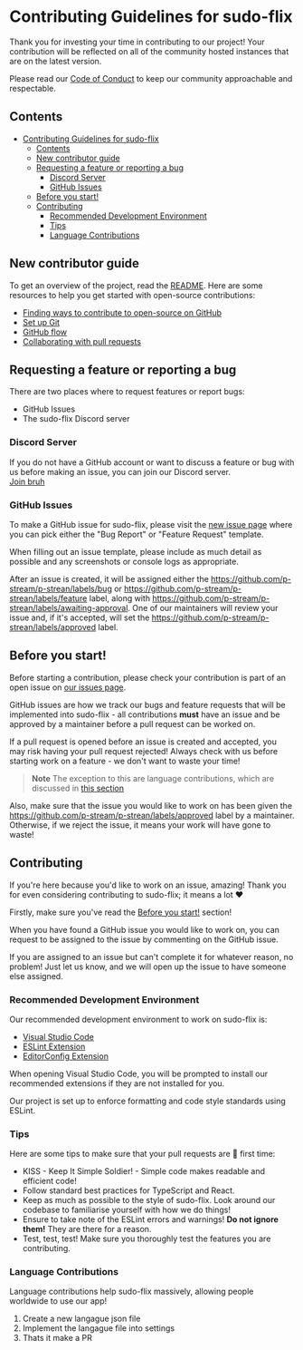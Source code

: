# Contributing Guidelines for sudo-flix

Thank you for investing your time in contributing to our project! Your contribution will be reflected on all of the community hosted instances that are on the latest version.

Please read our [Code of Conduct](./CODE_OF_CONDUCT.md) to keep our community approachable and respectable.

## Contents
- [Contributing Guidelines for sudo-flix](#contributing-guidelines-for-sudo-flix)
  - [Contents](#contents)
  - [New contributor guide](#new-contributor-guide)
  - [Requesting a feature or reporting a bug](#requesting-a-feature-or-reporting-a-bug)
    - [Discord Server](#discord-server)
    - [GitHub Issues](#github-issues)
  - [Before you start!](#before-you-start)
  - [Contributing](#contributing)
    - [Recommended Development Environment](#recommended-development-environment)
    - [Tips](#tips)
    - [Language Contributions](#language-contributions)

## New contributor guide

To get an overview of the project, read the [README](README.md). Here are some resources to help you get started with open-source contributions:

- [Finding ways to contribute to open-source on GitHub](https://docs.github.com/en/get-started/exploring-projects-on-github/finding-ways-to-contribute-to-open-source-on-github)
- [Set up Git](https://docs.github.com/en/get-started/quickstart/set-up-git)
- [GitHub flow](https://docs.github.com/en/get-started/quickstart/github-flow)
- [Collaborating with pull requests](https://docs.github.com/en/github/collaborating-with-pull-requests)


## Requesting a feature or reporting a bug
There are two places where to request features or report bugs:
 - GitHub Issues
 - The sudo-flix Discord server

### Discord Server
If you do not have a GitHub account or want to discuss a feature or bug with us before making an issue, you can join our Discord server.  
[Join bruh](https://docs.pstream.org/links/discord)

### GitHub Issues
To make a GitHub issue for sudo-flix, please visit the [new issue page](https://github.com/p-stream/p-strean/issues/new/choose) where you can pick either the "Bug Report" or "Feature Request" template.

When filling out an issue template, please include as much detail as possible and any screenshots or console logs as appropriate.

After an issue is created, it will be assigned either the https://github.com/p-stream/p-strean/labels/bug or https://github.com/p-stream/p-strean/labels/feature label, along with https://github.com/p-stream/p-strean/labels/awaiting-approval. One of our maintainers will review your issue and, if it's accepted, will set the https://github.com/p-stream/p-strean/labels/approved label.

## Before you start!
Before starting a contribution, please check your contribution is part of an open issue on [our issues page](https://github.com/p-stream/p-strean/issues?q=is%3Aopen+is%3Aissue+label%3Aapproved). 

GitHub issues are how we track our bugs and feature requests that will be implemented into sudo-flix - all contributions **must** have an issue and be approved by a maintainer before a pull request can be worked on.

If a pull request is opened before an issue is created and accepted, you may risk having your pull request rejected! Always check with us before starting work on a feature - we don't want to waste your time!

> **Note**
> The exception to this are language contributions, which are discussed in [this section](#language-contributions)

Also, make sure that the issue you would like to work on has been given the https://github.com/p-stream/p-strean/labels/approved label by a maintainer. Otherwise, if we reject the issue, it means your work will have gone to waste!

## Contributing
If you're here because you'd like to work on an issue, amazing! Thank you for even considering contributing to sudo-flix; it means a lot :heart:

Firstly, make sure you've read the [Before you start!](#before-you-start) section!

When you have found a GitHub issue you would like to work on, you can request to be assigned to the issue by commenting on the GitHub issue.

If you are assigned to an issue but can't complete it for whatever reason, no problem! Just let us know, and we will open up the issue to have someone else assigned.

### Recommended Development Environment
Our recommended development environment to work on sudo-flix is:
- [Visual Studio Code](https://code.visualstudio.com/)
- [ESLint Extension](https://marketplace.visualstudio.com/items?itemName=dbaeumer.vscode-eslint)
- [EditorConfig Extension](https://marketplace.visualstudio.com/items?itemName=EditorConfig.EditorConfig)

When opening Visual Studio Code, you will be prompted to install our recommended extensions if they are not installed for you.

Our project is set up to enforce formatting and code style standards using ESLint. 

### Tips
Here are some tips to make sure that your pull requests are :pinched_fingers: first time:

- KISS - Keep It Simple Soldier! - Simple code makes readable and efficient code!
- Follow standard best practices for TypeScript and React.
- Keep as much as possible to the style of sudo-flix. Look around our codebase to familiarise yourself with how we do things!
- Ensure to take note of the ESLint errors and warnings! **Do not ignore them!** They are there for a reason.
- Test, test, test! Make sure you thoroughly test the features you are contributing.

### Language Contributions
Language contributions help sudo-flix massively, allowing people worldwide to use our app!

1. Create a new langague json file
2. Implement the langague file into settings
3. Thats it make a PR
